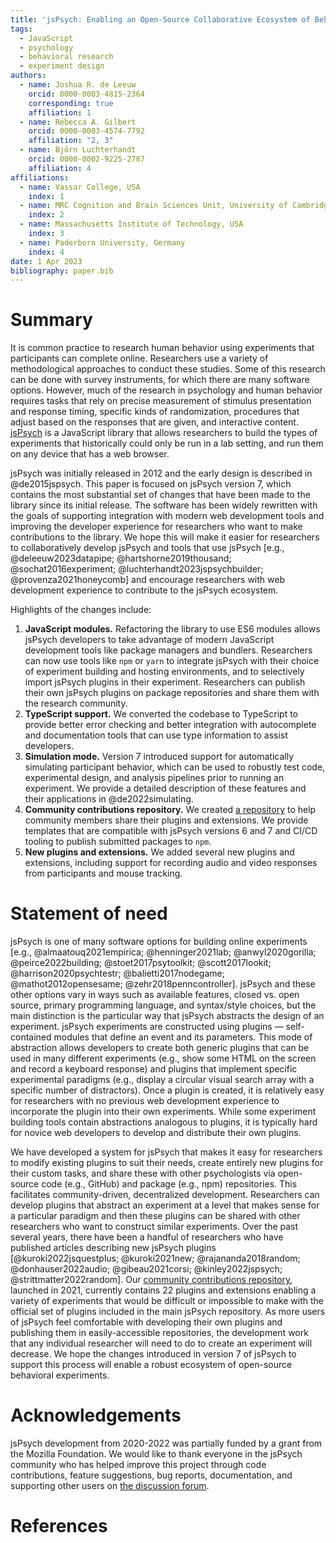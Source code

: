 ```yaml
---
title: 'jsPsych: Enabling an Open-Source Collaborative Ecosystem of Behavioral Experiments'
tags:
  - JavaScript
  - psychology
  - behavioral research
  - experiment design
authors:
  - name: Joshua R. de Leeuw
    orcid: 0000-0003-4815-2364
    corresponding: true
    affiliation: 1
  - name: Rebecca A. Gilbert
    orcid: 0000-0003-4574-7792
    affiliation: "2, 3"
  - name: Björn Luchterhandt
    orcid: 0000-0002-9225-2787
    affiliation: 4
affiliations:
  - name: Vassar College, USA
    index: 1
  - name: MRC Cognition and Brain Sciences Unit, University of Cambridge, UK
    index: 2
  - name: Massachusetts Institute of Technology, USA
    index: 3
  - name: Paderborn University, Germany
    index: 4
date: 1 Apr 2023
bibliography: paper.bib
---
```


# Summary

It is common practice to research human behavior using experiments that participants can complete online. Researchers use a variety of methodological approaches to conduct these studies. Some of this research can be done with survey instruments, for which there are many software options. However, much of the research in psychology and human behavior requires tasks that rely on precise measurement of stimulus presentation and response timing, specific kinds of randomization, procedures that adjust based on the responses that are given, and interactive content. [jsPsych](https://www.jspsych.org) is a JavaScript library that allows researchers to build the types of experiments that historically could only be run in a lab setting, and run them on any device that has a web browser.

jsPsych was initially released in 2012 and the early design is described in @de2015jspsych. This paper is focused on jsPsych version 7, which contains the most substantial set of changes that have been made to the library since its initial release. The software has been widely rewritten with the goals of supporting integration with modern web development tools and improving the developer experience for researchers who want to make contributions to the library. We hope this will make it easier for researchers to collaboratively develop jsPsych and tools that use jsPsych [e.g., @deleeuw2023datapipe; @hartshorne2019thousand; @sochat2016experiment; @luchterhandt2023jspsychbuilder; @provenza2021honeycomb] and encourage researchers with web development experience to contribute to the jsPsych ecosystem.

Highlights of the changes include:

1. **JavaScript modules.** Refactoring the library to use ES6 modules allows jsPsych developers to take advantage of modern JavaScript development tools like package managers and bundlers. Researchers can now use tools like `npm` or `yarn` to integrate jsPsych with their choice of experiment building and hosting environments, and to selectively import jsPsych plugins in their experiment. Researchers can publish their own jsPsych plugins on package repositories and share them with the research community.
2. **TypeScript support.** We converted the codebase to TypeScript to provide better error checking and better integration with autocomplete and documentation tools that can use type information to assist developers.
3. **Simulation mode.** Version 7 introduced support for automatically simulating participant behavior, which can be used to robustly test code, experimental design, and analysis pipelines prior to running an experiment. We provide a detailed description of these features and their applications in @de2022simulating.
4. **Community contributions repository.** We created [a repository](https://github.com/jspsych/jspsych-contrib) to help community members share their plugins and extensions. We provide templates that are compatible with jsPsych versions 6 and 7 and CI/CD tooling to publish submitted packages to `npm`. 
5. **New plugins and extensions.** We added several new plugins and extensions, including support for recording audio and video responses from participants and mouse tracking.

# Statement of need

jsPsych is one of many software options for building online experiments [e.g., @almaatouq2021empirica; @henninger2021lab; @anwyl2020gorilla; @peirce2022building; @stoet2017psytoolkit; @scott2017lookit; @harrison2020psychtestr; @balietti2017nodegame; @mathot2012opensesame; @zehr2018penncontroller]. jsPsych and these other options vary in ways such as available features, closed vs. open source, primary programming language, and syntax/style choices, but the main distinction is the particular way that jsPsych abstracts the design of an experiment. jsPsych experiments are constructed using plugins — self-contained modules that define an event and its parameters. This mode of abstraction allows developers to create both generic plugins that can be used in many different experiments (e.g., show some HTML on the screen and record a keyboard response) and plugins that implement specific experimental paradigms  (e.g., display a circular visual search array with a specific number of distractors). Once a plugin is created, it is relatively easy for researchers with no previous web development experience to incorporate the plugin into their own experiments. While some experiment building tools contain abstractions analogous to plugins, it is typically hard for novice web developers to develop and distribute their own plugins. 

We have developed a system for jsPsych that makes it easy for researchers to modify existing plugins to suit their needs, create entirely new plugins for their custom tasks, and share these with other psychologists via open-source code (e.g., GitHub) and package (e.g., npm) repositories. This facilitates community-driven, decentralized development. Researchers can develop plugins that abstract an experiment at a level that makes sense for a particular paradigm and then these plugins can be shared with other researchers who want to construct similar experiments. Over the past several years, there have been a handful of researchers who have published articles describing new jsPsych plugins [@kuroki2022jsquestplus; @kuroki2021new; @rajananda2018random; @donhauser2022audio; @gibeau2021corsi; @kinley2022jspsych; @strittmatter2022random]. Our [community contributions repository](https://github.com/jspsych/jspsych-contrib), launched in 2021, currently contains 22 plugins and extensions enabling a variety of experiments that would be difficult or impossible to make with the official set of plugins included in the main jsPsych repository. As more users of jsPsych feel comfortable with developing their own plugins and publishing them in easily-accessible repositories, the development work that any individual researcher will need to do to create an experiment will decrease. We hope the changes introduced in version 7 of jsPsych to support this process will enable a robust ecosystem of open-source behavioral experiments.

# Acknowledgements

jsPsych development from 2020-2022 was partially funded by a grant from the Mozilla Foundation. We would like to thank everyone in the jsPsych community who has helped improve this project through code contributions, feature suggestions, bug reports, documentation, and supporting other users on [the discussion forum](https://github.com/jspsych/jspsych/discussions).

# References